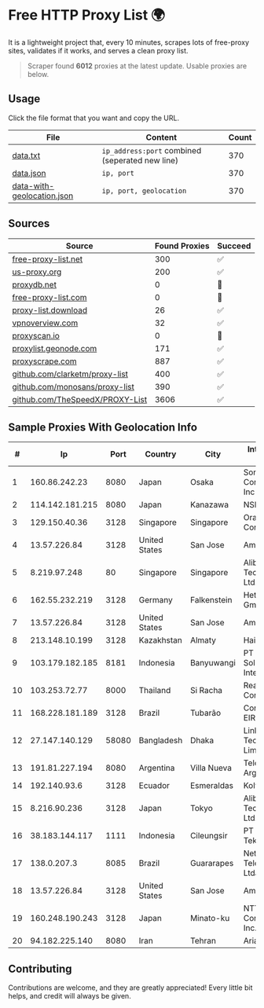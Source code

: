 
# Free HTTP Proxy List 🌍

It is a lightweight project that, every 10 minutes, scrapes lots of free-proxy sites, validates if it works, and serves a clean proxy list.


> Scraper found **6012** proxies at the latest update. Usable proxies are below.

## Usage

Click the file format that you want and copy the URL.


|File|Content|Count|
|----|-------|-----|
|[data.txt](https://raw.githubusercontent.com/themiralay/Proxy-List-World/master/data.txt)|`ip_address:port` combined (seperated new line)|370|
|[data.json](https://raw.githubusercontent.com/themiralay/Proxy-List-World/master/data.json)|`ip, port`|370|
|[data-with-geolocation.json](https://raw.githubusercontent.com/themiralay/Proxy-List-World/master/data-with-geolocation.json)|`ip, port, geolocation`|370|

## Sources

|Source|Found Proxies|Succeed|
|------|-------------|-------|
|[free-proxy-list.net](https://free-proxy-list.net)|300|✅|
|[us-proxy.org](https://www.us-proxy.org)|200|✅|
|[proxydb.net](http://proxydb.net)|0|🚫|
|[free-proxy-list.com](https://free-proxy-list.com/?page=&port=&type%5B%5D=http&type%5B%5D=https&up_time=0&search=Search)|0|🚫|
|[proxy-list.download](https://www.proxy-list.download/HTTP)|26|✅|
|[vpnoverview.com](https://vpnoverview.com/privacy/anonymous-browsing/free-proxy-servers)|32|✅|
|[proxyscan.io](https://www.proxyscan.io)|0|🚫|
|[proxylist.geonode.com](https://proxylist.geonode.com/api/proxy-list?limit=300&page=1&sort_by=lastChecked&sort_type=desc&protocols=http,https)|171|✅|
|[proxyscrape.com](https://api.proxyscrape.com/v2/?request=displayproxies&protocol=http&timeout=10000&country=all&ssl=all&anonymity=all)|887|✅|
|[github.com/clarketm/proxy-list](https://raw.githubusercontent.com/clarketm/proxy-list/master/proxy-list-raw.txt)|400|✅|
|[github.com/monosans/proxy-list](https://raw.githubusercontent.com/monosans/proxy-list/main/proxies/http.txt)|390|✅|
|[github.com/TheSpeedX/PROXY-List](https://raw.githubusercontent.com/TheSpeedX/PROXY-List/master/http.txt)|3606|✅|


## Sample Proxies With Geolocation Info

|#|Ip|Port|Country|City|Internet Service Provider|
|-|--|----|-------|----|-------------------------|
|1|160.86.242.23|8080|Japan|Osaka|Sony Network Communications Inc|
|2|114.142.181.215|8080|Japan|Kanazawa|NSK Co., Ltd.|
|3|129.150.40.36|3128|Singapore|Singapore|Oracle Corporation|
|4|13.57.226.84|3128|United States|San Jose|Amazon.com, Inc.|
|5|8.219.97.248|80|Singapore|Singapore|Alibaba (US) Technology Co., Ltd.|
|6|162.55.232.219|3128|Germany|Falkenstein|Hetzner Online GmbH|
|7|13.57.226.84|3128|United States|San Jose|Amazon.com, Inc.|
|8|213.148.10.199|3128|Kazakhstan|Almaty|Haicom Limited|
|9|103.179.182.185|8181|Indonesia|Banyuwangi|PT Cahaya Solusindo Internusa|
|10|103.253.72.77|8000|Thailand|Si Racha|Readyidc Company Limited|
|11|168.228.181.189|3128|Brazil|Tubarão|Contato Internet EIRELI|
|12|27.147.140.129|58080|Bangladesh|Dhaka|Link3 Technologies Limited|
|13|191.81.227.194|8080|Argentina|Villa Nueva|Telefonica de Argentina|
|14|192.140.93.6|3128|Ecuador|Esmeraldas|Kolvech S.A.|
|15|8.216.90.236|3128|Japan|Tokyo|Alibaba (US) Technology Co., Ltd.|
|16|38.183.144.117|1111|Indonesia|Cileungsir|PT Ikhlas Cipta Teknologi|
|17|138.0.207.3|8085|Brazil|Guararapes|Nets Telecomunicacoes Ltda|
|18|13.57.226.84|3128|United States|San Jose|Amazon.com, Inc.|
|19|160.248.190.243|3128|Japan|Minato-ku|NTT PC Communications, Inc.|
|20|94.182.225.140|8080|Iran|Tehran|Aria Shatel PJSC|



## Contributing

Contributions are welcome, and they are greatly appreciated! Every
little bit helps, and credit will always be given.

